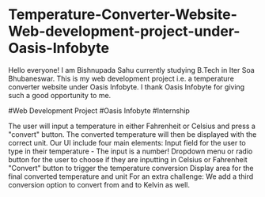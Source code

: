 # Temperature-Converter-Website-Web-development-project-under-Oasis-Infobyte

Hello everyone!
I am Bishnupada Sahu currently studying B.Tech in Iter Soa Bhubaneswar. 
This is my web development project i.e. a temperature converter website under Oasis Infobyte.
I thank Oasis Infobyte for giving such a good opportunity to me.

#Web Development Project
#Oasis Infobyte
#Internship

The user will input a temperature in either Fahrenheit or Celsius and press a "convert" button. The converted temperature will then be displayed with the correct unit.
Our UI include four main elements:
Input field for the user to type in their temperature - The input is a number!
Dropdown menu or radio button for the user to choose if they are inputting in Celsius or Fahrenheit
"Convert" button to trigger the temperature conversion
Display area for the final converted temperature and unit
For an extra challenge: We add a third conversion option to convert from and to Kelvin as well.
